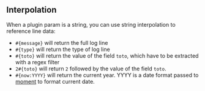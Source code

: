 Interpolation
---

When a plugin param is a string, you can use string interpolation to reference line data:

* ``#{message}`` will return the full log line
* ``#{type}`` will return the type of log line
* ``#{toto}`` will return the value of the field ``toto``, which have to be extracted with a regex filter
* ``2#{toto}`` will return ``2`` followed by the value of the field ``toto``.
* ``#{now:YYYY}`` will return the current year. YYYY is a date format passed to [moment](http://momentjs.com/docs/#/parsing/string-format/) to format current date.
